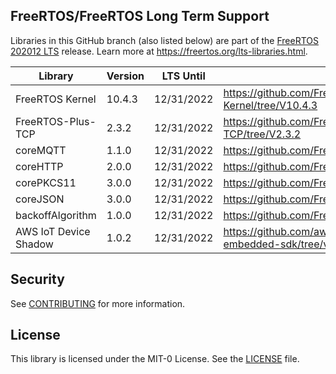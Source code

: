 ## FreeRTOS/FreeRTOS Long Term Support

Libraries in this GitHub branch (also listed below) are part of the [FreeRTOS 202012 LTS](https://github.com/FreeRTOS/FreeRTOS-LTS/tree/202012-lts) release.  Learn more at https://freertos.org/lts-libraries.html.

| Library               | Version | LTS Until  | LTS Repo URL.                                                             |
|-----------------------|---------|------------|---------------------------------------------------------------------------|
| FreeRTOS Kernel       | 10.4.3  | 12/31/2022 | https://github.com/FreeRTOS/FreeRTOS-Kernel/tree/V10.4.3                  |
| FreeRTOS-Plus-TCP     | 2.3.2   | 12/31/2022 | https://github.com/FreeRTOS/FreeRTOS-Plus-TCP/tree/V2.3.2                 |
| coreMQTT              | 1.1.0   | 12/31/2022 | https://github.com/FreeRTOS/coreMQTT/tree/v1.1.0                          |
| coreHTTP              | 2.0.0   | 12/31/2022 | https://github.com/FreeRTOS/coreHTTP/tree/v2.0.0                          |
| corePKCS11            | 3.0.0   | 12/31/2022 | https://github.com/FreeRTOS/corePKCS11/tree/v3.0.0                        |
| coreJSON              | 3.0.0   | 12/31/2022 | https://github.com/FreeRTOS/coreJSON/tree/v3.0.0                          |
| backoffAlgorithm      | 1.0.0   | 12/31/2022 | https://github.com/FreeRTOS/backoffAlgorithm/tree/v1.0.0                  |
| AWS IoT Device Shadow | 1.0.2   | 12/31/2022 | https://github.com/aws/Device-Shadow-for-AWS-IoT-embedded-sdk/tree/v1.0.2 |


## Security

See [CONTRIBUTING](CONTRIBUTING.md#security-issue-notifications) for more information.

## License

This library is licensed under the MIT-0 License. See the [LICENSE](LICENSE.md) file.

